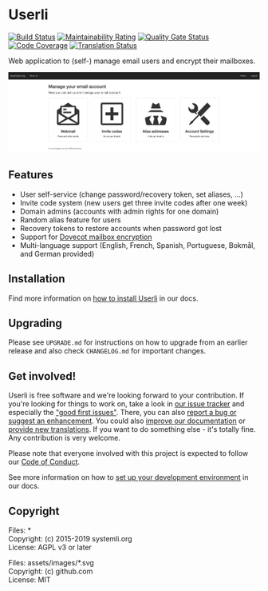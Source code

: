 # Userli

[![Build Status](https://travis-ci.org/systemli/userli.svg?branch=master)](https://travis-ci.org/systemli/userli)
[![Maintainability Rating](https://sonarcloud.io/api/project_badges/measure?project=systemli_userli&metric=sqale_rating)](https://sonarcloud.io/dashboard?id=systemli_userli) [![Quality Gate Status](https://sonarcloud.io/api/project_badges/measure?project=systemli_userli&metric=alert_status)](https://sonarcloud.io/dashboard?id=systemli_userli)
[![Code Coverage](https://codecov.io/gh/systemli/userli/branch/master/graph/badge.svg)](https://codecov.io/gh/systemli/userli)
[![Translation Status](https://hosted.weblate.org/widgets/userli/-/svg-badge.svg)](https://hosted.weblate.org/widgets/userli/-/svg-badge.svg)

Web application to (self-) manage email users and encrypt their mailboxes.

![index](hugo/static/images/index.png)

## Features

* User self-service (change password/recovery token, set aliases, ...)
* Invite code system (new users get three invite codes after one week)
* Domain admins (accounts with admin rights for one domain)
* Random alias feature for users
* Recovery tokens to restore accounts when password got lost
* Support for [Dovecot mailbox encryption](https://wiki.dovecot.org/Plugins/MailCrypt)
* Multi-language support (English, French, Spanish, Portuguese, Bokmål, and German provided)

## Installation

Find more information on [how to install Userli](https://systemli.github.io/userli/getting-started/) in
our docs.

## Upgrading

Please see `UPGRADE.md` for instructions on how to upgrade from an earlier
release and also check `CHANGELOG.md` for important changes.

## Get involved!

Userli is free software and we're looking forward to your contribution.
If you're looking for things to work on, take a look in
[our issue tracker](https://github.com/systemli/userli/issues) and especially
the ["good first
issues"](https://github.com/systemli/userli/labels/good%20first%20issue).
There, you can also [report a bug or suggest an enhancement](https://github.com/systemli/userli/issues/new).
You could also [improve our documentation](https://github.com/systemli/userli/blob/master/hugo/content/_index.md) or [provide new
translations](https://hosted.weblate.org/engage/userli/).
If you want to do  something else - it's totally fine. Any contribution is very welcome.

Please note that everyone involved with this project is expected to follow our
[Code of Conduct](https://systemli.github.io/userli/development/code_of_conduct/).

See more information on how to [set up your development
environment](https://systemli.github.io/userli/development/)
in our docs.

## Copyright

Files: *  
Copyright: (c) 2015-2019 systemli.org  
License: AGPL v3 or later  

Files: assets/images/*.svg  
Copyright: (c) github.com  
License: MIT
